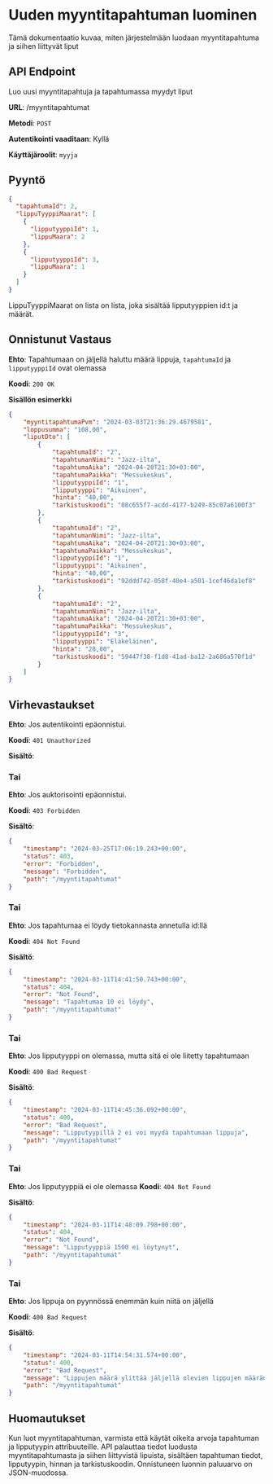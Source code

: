 # Uuden myyntitapahtuman luominen
Tämä dokumentaatio kuvaa, miten järjestelmään luodaan myyntitapahtuma ja siihen liittyvät liput

## API Endpoint
Luo uusi myyntitapahtuja ja tapahtumassa myydyt liput

**URL**: /myyntitapahtumat

**Metodi**: `POST`

**Autentikointi vaaditaan**: Kyllä

**Käyttäjäroolit**: `myyja`

## Pyyntö
```json
{
  "tapahtumaId": 2,
  "lippuTyyppiMaarat": [
    {
      "lipputyyppiId": 1,
      "lippuMaara": 2
    },
    {
      "lipputyyppiId": 3,
      "lippuMaara": 1
    }
  ]
}
```
LippuTyyppiMaarat on lista on lista, joka sisältää lipputyyppien id:t ja määrät.

## Onnistunut Vastaus

**Ehto**: Tapahtumaan on jäljellä haluttu määrä lippuja, `tapahtumaId` ja `lipputyyppiId` ovat olemassa

**Koodi**: `200 OK`

**Sisällön esimerkki**
```json
{
    "myyntitapahtumaPvm": "2024-03-03T21:36:29.4679581",
    "loppusumma": "108,00",
    "liputDto": [
        {
            "tapahtumaId": "2",
            "tapahtumanNimi": "Jazz-ilta",
            "tapahtumaAika": "2024-04-20T21:30+03:00",
            "tapahtumaPaikka": "Messukeskus",
            "lipputyyppiId": "1",
            "lipputyyppi": "Aikuinen",
            "hinta": "40,00",
            "tarkistuskoodi": "08c655f7-acdd-4177-b249-85c07a6100f3"
        },
        {
            "tapahtumaId": "2",
            "tapahtumanNimi": "Jazz-ilta",
            "tapahtumaAika": "2024-04-20T21:30+03:00",
            "tapahtumaPaikka": "Messukeskus",
            "lipputyyppiId": "1",
            "lipputyyppi": "Aikuinen",
            "hinta": "40,00",
            "tarkistuskoodi": "92ddd742-058f-40e4-a501-1cef46da1ef8"
        },
        {
            "tapahtumaId": "2",
            "tapahtumanNimi": "Jazz-ilta",
            "tapahtumaAika": "2024-04-20T21:30+03:00",
            "tapahtumaPaikka": "Messukeskus",
            "lipputyyppiId": "3",
            "lipputyyppi": "Eläkeläinen",
            "hinta": "28,00",
            "tarkistuskoodi": "59447f38-f1d8-41ad-ba12-2a686a570f1d"
        }
    ]
}
```

## Virhevastaukset

**Ehto**: Jos autentikointi epäonnistui.

**Koodi**: `401 Unauthorized`

**Sisältö**:

### Tai

**Ehto**: Jos auktorisointi epäonnistui.

**Koodi**: `403 Forbidden`

**Sisältö**:
```json
{
    "timestamp": "2024-03-25T17:06:19.243+00:00",
    "status": 403,
    "error": "Forbidden",
    "message": "Forbidden",
    "path": "/myyntitapahtumat"
}
```

### Tai

**Ehto**: Jos tapahtumaa ei löydy tietokannasta annetulla id:llä

**Koodi**: `404 Not Found`

**Sisältö**: 

```json
{
    "timestamp": "2024-03-11T14:41:50.743+00:00",
    "status": 404,
    "error": "Not Found",
    "message": "Tapahtumaa 10 ei löydy",
    "path": "/myyntitapahtumat"
}
```

### Tai

**Ehto**: Jos lipputyyppi on olemassa, mutta sitä ei ole liitetty tapahtumaan

**Koodi**: `400 Bad Request`

**Sisältö**: 
```json
{
    "timestamp": "2024-03-11T14:45:36.092+00:00",
    "status": 400,
    "error": "Bad Request",
    "message": "Lipputyypillä 2 ei voi myydä tapahtumaan lippuja",
    "path": "/myyntitapahtumat"
}
```
### Tai

**Ehto**: Jos lipputyyppiä ei ole olemassa
**Koodi**: `404 Not Found`

**Sisältö**: 
```json
{
    "timestamp": "2024-03-11T14:48:09.798+00:00",
    "status": 404,
    "error": "Not Found",
    "message": "Lipputyyppiä 1500 ei löytynyt",
    "path": "/myyntitapahtumat"
}
```
### Tai

**Ehto**: Jos lippuja on pyynnössä enemmän kuin niitä on jäljellä

**Koodi**: `400 Bad Request`

**Sisältö**: 
```json
{
    "timestamp": "2024-03-11T14:54:31.574+00:00",
    "status": 400,
    "error": "Bad Request",
    "message": "Lippujen määrä ylittää jäljellä olevien lippujen määrän (70)",
    "path": "/myyntitapahtumat"
}
```

## Huomautukset
Kun luot myyntitapahtuman, varmista että käytät oikeita arvoja tapahtuman ja lipputyypin attribuuteille. API palauttaa tiedot luodusta myyntitapahtumasta ja siihen liittyvistä lipuista, sisältäen tapahtuman tiedot, lipputyypin, hinnan ja tarkistuskoodin. Onnistuneen luonnin paluuarvo on JSON-muodossa.